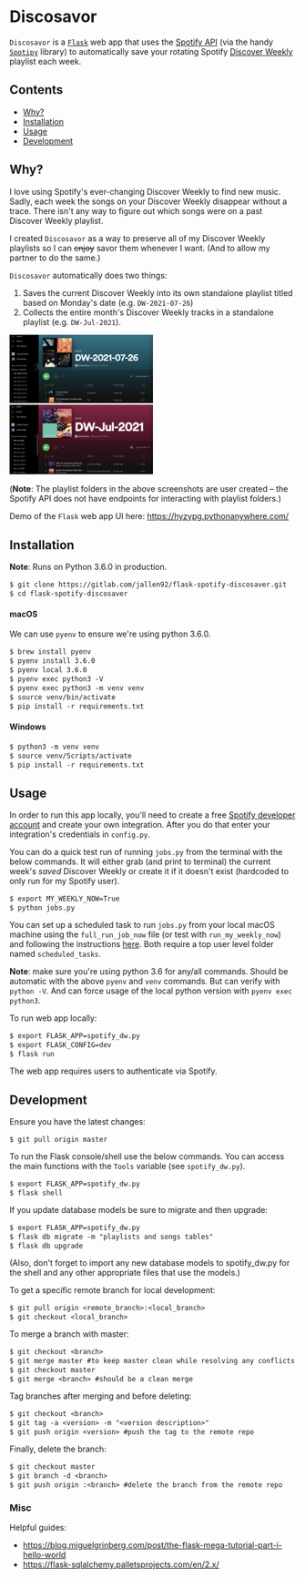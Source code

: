 # Discosavor

`Discosavor` is a [`Flask`](https://github.com/pallets/flask) web app that uses the [Spotify API](https://developer.spotify.com/documentation/web-api/) (via the handy [`Spotipy`](https://github.com/plamere/spotipy) library) to automatically save your rotating Spotify [Discover Weekly](https://www.spotify.com/us/discoverweekly/) playlist each week.

## Contents

* [Why?](#why)
* [Installation](#installation)
* [Usage](#usage)
* [Development](#development)

## Why?

I love using Spotify's ever-changing Discover Weekly to find new music. Sadly, each week the songs on your Discover Weekly disappear without a trace. There isn't any way to figure out which songs were on a past Discover Weekly playlist.

I created `Discosavor` as a way to preserve all of my Discover Weekly playlists so I can ~~enjoy~~ savor them whenever I want. (And to allow my partner to do the same.)

`Discosavor` automatically does two things:
1. Saves the current Discover Weekly into its own standalone playlist titled based on Monday's date (e.g. `DW-2021-07-26`)
2. Collects the entire month's Discover Weekly tracks in a standalone playlist (e.g. `DW-Jul-2021`).

<img src="img/saved_weekly.png" width="50%" height="50%">
<img src="img/saved_monthly.png" width="50%" height="50%">

(**Note**: The playlist folders in the above screenshots are user created – the Spotify API does not have endpoints for interacting with playlist folders.)

Demo of the `Flask` web app UI here: https://hyzypg.pythonanywhere.com/

## Installation
**Note**: Runs on Python 3.6.0 in production.

```
$ git clone https://gitlab.com/jallen92/flask-spotify-discosaver.git
$ cd flask-spotify-discosaver
```

#### macOS

We can use `pyenv` to ensure we're using python 3.6.0.
```
$ brew install pyenv
$ pyenv install 3.6.0
$ pyenv local 3.6.0
$ pyenv exec python3 -V
$ pyenv exec python3 -m venv venv
$ source venv/bin/activate
$ pip install -r requirements.txt
```

#### Windows
```
$ python3 -m venv venv
$ source venv/Scripts/activate
$ pip install -r requirements.txt
```

## Usage

In order to run this app locally, you'll need to create a free [Spotify developer account](https://developer.spotify.com/dashboard/) and create your own integration. After you do that enter your integration's credentials in `config.py`.

You can do a quick test run of running `jobs.py` from the terminal with the below commands. It will either grab (and print to terminal) the current week's *saved* Discover Weekly or create it if it doesn't exist (hardcoded to only run for my Spotify user).

```
$ export MY_WEEKLY_NOW=True
$ python jobs.py
```

You can set up a scheduled task to run `jobs.py` from your local macOS machine using the `full_run_job_now` file (or test with `run_my_weekly_now`) and following the instructions [here](https://medium.com/analytics-vidhya/effortlessly-automate-your-python-scripts-cd295697dff6). Both require a top user level folder named `scheduled_tasks`.

**Note**: make sure you're using python 3.6 for any/all commands. Should be automatic with the above `pyenv` and `venv` commands. But can verify with `python -V`. And can force usage of the local python version with `pyenv exec python3`.

To run web app locally:
```
$ export FLASK_APP=spotify_dw.py
$ export FLASK_CONFIG=dev
$ flask run
```
The web app requires users to authenticate via Spotify.

## Development

Ensure you have the latest changes:
```
$ git pull origin master
```

To run the Flask console/shell use the below commands. You can access the main functions with the `Tools` variable (see `spotify_dw.py`).
```
$ export FLASK_APP=spotify_dw.py
$ flask shell
```

If you update database models be sure to migrate and then upgrade:
```
$ export FLASK_APP=spotify_dw.py
$ flask db migrate -m "playlists and songs tables"
$ flask db upgrade
```
(Also, don't forget to import any new database models to spotify_dw.py for the shell and any other appropriate files that use the models.)

To get a specific remote branch for local development:
```
$ git pull origin <remote_branch>:<local_branch>
$ git checkout <local_branch>
```

To merge a branch with master:
```
$ git checkout <branch>
$ git merge master #to keep master clean while resolving any conflicts
$ git checkout master
$ git merge <branch> #should be a clean merge
```

Tag branches after merging and before deleting:
```
$ git checkout <branch>
$ git tag -a <version> -m "<version description>"
$ git push origin <version> #push the tag to the remote repo
```

Finally, delete the branch:
```
$ git checkout master
$ git branch -d <branch>
$ git push origin :<branch> #delete the branch from the remote repo
```

### Misc

Helpful guides:
* https://blog.miguelgrinberg.com/post/the-flask-mega-tutorial-part-i-hello-world
* https://flask-sqlalchemy.palletsprojects.com/en/2.x/
